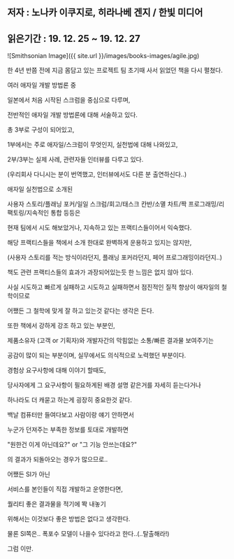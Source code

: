 ## 저자 : 노나카 이쿠지로, 히라나베 겐지 / 한빛 미디어

## 읽은기간 : 19. 12. 25  ~ 19. 12. 27

![Smithsonian Image]({{ site.url }}/images/books-images/agile.jpg)


한 4년 반쯤 전에 지금 몸담고 있는 프로젝트 팀 초기때 사서 읽었던 책을 다시 펼쳤다.

여러 애자일 개발 방법론 중

일본에서 처음 시작된 스크럼을 중심으로 다루며,

전반적인 애자일 개발 방법론에 대해 서술하고 있다.

총 3부로 구성이 되어있고,

1부에서는 주로 애자일/스크럼이 무엇인지, 실천법에 대해 나와있고,

2부/3부는 실제 사례, 관련자들 인터뷰를 다루고 있다.

(우리회사 다니시는 분이 번역했고, 인터뷰에서도 다른 분 출연하신다..)


애자일 실천법으로 소개된

사용자 스토리/플래닝 포커/일일 스크럼/회고/태스크 칸반/소멸 차트/짝 프로그래밍/리팩토링/지속적인 통합 등등은

현재 팀에서 시도 해보았거나, 지속하고 있는 프랙티스들이어서 익숙했다.


해당 프랙티스들을 책에서 소개 한대로 완벽하게 운용하고 있지는 않지만,

(사용자 스토리를 적는 방식이라던지, 플래닝 포커라던지, 페어 프로그래밍이라던지..)

책도 관련 프랙티스들의 효과가 과장되어있는듯 한 느낌은 없지 않아 있다.


사실 시도하고 빠르게 실패하고 시도하고 실패하면서 점진적인 질적 향상이 애자일의 철학이므로

어쨌든 그 철학에 맞게 잘 하고 있는것 같다는 생각은 든다.


또한 책에서 강하게 강조 하고 있는 부분인,

제품소유자 (고객 or 기획자)와 개발자간의 막힘없는 소통/빠른 결과물 보여주기는

공감이 많이 되는 부분이며, 실무에서도 의식적으로 노력했던 부분이다.


경험상 요구사항에 대해 이야기 할때도,

당사자에게 그 요구사항이 필요하게된 배경 설명 같은거를 자세히 듣는다거나

하나라도 더 캐묻고 하는게 굉장히 중요한것 같다.


백날 컴퓨터만 들여다보고 사람이랑 얘기 안하면서

누군가 던져주는 부족한 정보를 토대로 개발하면

"원한건 이게 아닌데요?" or "그 기능 안쓰는데요?"

의 결과가 되돌아오는 경우가 많으므로..


어쨌든 SI가 아닌

서비스를 본인들이 직접 개발하고 운영한다면,

퀄리티 좋은 결과물을 적기에 똭 내놓기

위해서는 이것보다 좋은 방법은 없다고 생각한다.

물론 SI쪽은.. 폭포수 모델이 나을수 있다라고 한다..(..탈출해라!)


그럼 이만.
